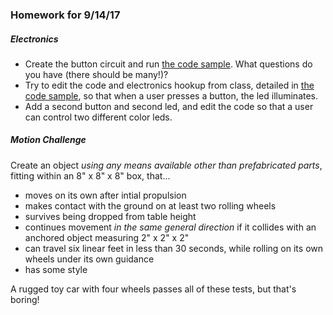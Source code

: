 ### Homework for 9/14/17

##### Electronics
- Create the button circuit and run [the code sample](electronics.md). What questions do you have (there should be many!)?
- Try to edit the code and electronics hookup from class, detailed in [the code sample](electronics.md), so that when a user presses a button, the led illuminates.
- Add a second button and second led, and edit the code so that a user can control two different color leds.

##### Motion Challenge
Create an object *using any means available other than prefabricated parts*, fitting within an 8" x 8" x 8" box, that...

- moves on its own after intial propulsion
- makes contact with the ground on at least two rolling wheels
- survives being dropped from table height
- continues movement *in the same general direction* if it collides with an anchored object measuring 2" x 2" x 2"
- can travel six linear feet in less than 30 seconds, while rolling on its own wheels under its own guidance
- has some style

A rugged toy car with four wheels passes all of these tests, but that's boring!
